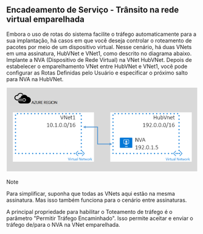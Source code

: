 ## <a name="service-chaining---transit-through-peered-vnet"></a>Encadeamento de Serviço - Trânsito na rede virtual emparelhada
Embora o uso de rotas do sistema facilite o tráfego automaticamente para a sua implantação, há casos em que você deseja controlar o roteamento de pacotes por meio de um dispositivo virtual.
Nesse cenário, há duas VNets em uma assinatura, HubVNet e VNet1, como descrito no diagrama abaixo. Implante a NVA (Dispositivo de Rede Virtual) na VNet HubVNet. Depois de estabelecer o emparelhamento VNet entre HubVNet e VNet1, você pode configurar as Rotas Definidas pelo Usuário e especificar o próximo salto para NVA na HubVNet.

![Tráfego e NVA](./media/virtual-networks-create-vnetpeering-scenario-transit-include/figure01.PNG)

> [!NOTE]
> Para simplificar, suponha que todas as VNets aqui estão na mesma assinatura. Mas isso também funciona para o cenário entre assinaturas.
> 
> 

A principal propriedade para habilitar o Toteamento de tráfego é o parâmetro "Permitir Tráfego Encaminhado". Isso permite aceitar e enviar o tráfego de/para o NVA na VNet emparelhada.  

